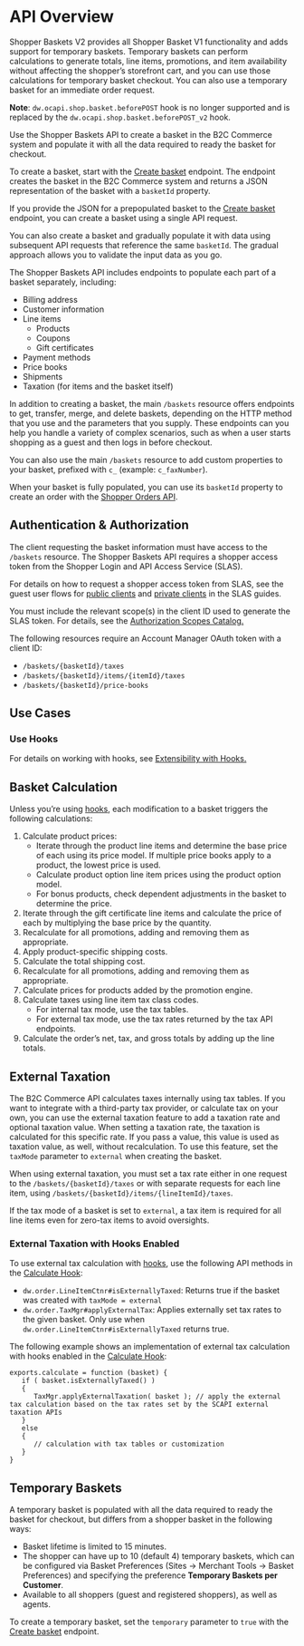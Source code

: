 # API Overview

Shopper Baskets V2 provides all Shopper Basket V1 functionality and adds support for temporary baskets. 
Temporary baskets can perform calculations to generate totals, line items, promotions, and item availability without affecting the shopper’s storefront cart, and you can use those calculations for temporary basket checkout. You can also use a temporary basket for an immediate order request.

**Note**: `dw.ocapi.shop.basket.beforePOST` hook is no longer supported and is replaced by the `dw.ocapi.shop.basket.beforePOST_v2` hook.

Use the Shopper Baskets API to create a basket in the B2C Commerce system and populate it with all the data required to ready the basket for checkout.

To create a basket, start with the [Create basket](https://developer.salesforce.com/docs/commerce/commerce-api/references/shopper-baskets-v2?meta=createBasket) endpoint. The endpoint creates the basket in the B2C Commerce system and returns a JSON representation of the basket with a `basketId` property.

If you provide the JSON for a prepopulated basket to the [Create basket](https://developer.salesforce.com/docs/commerce/commerce-api/references/shopper-baskets-v2?meta=createBasket) endpoint, you can create a basket using a single API request.

You can also create a basket and gradually populate it with data using subsequent API requests that reference the same `basketId`. The gradual approach allows you to validate the input data as you go.

The Shopper Baskets API includes endpoints to populate each part of a basket separately, including:

-   Billing address
-   Customer information
-   Line items
    -   Products
    -   Coupons
    -   Gift certificates
-   Payment methods
-   Price books
-   Shipments
-   Taxation (for items and the basket itself)

In addition to creating a basket, the main `/baskets` resource offers endpoints to get, transfer, merge, and delete baskets, depending on the HTTP method that you use and the parameters that you supply. These endpoints can you help you handle a variety of complex scenarios, such as when a user starts shopping as a guest and then logs in before checkout.

You can also use the main `/baskets` resource to add custom properties to your basket, prefixed with `c_` (example: `c_faxNumber`).

When your basket is fully populated, you can use its `basketId` property to create an order with the [Shopper Orders API](https://developer.salesforce.com/docs/commerce/commerce-api/references/shopper-orders?meta=Summary).

## Authentication & Authorization

The client requesting the basket information must have access to the `/baskets` resource. The Shopper Baskets API requires a shopper access token from the Shopper Login and API Access Service (SLAS).

For details on how to request a shopper access token from SLAS, see the guest user flows for [public clients](https://developer.salesforce.com/docs/commerce/commerce-api/guide/slas-public-client.html#guest-user) and [private clients](https://developer.salesforce.com/docs/commerce/commerce-api/guide/slas-private-client.html#guest-user) in the SLAS guides.

You must include the relevant scope(s) in the client ID used to generate the SLAS token. For details, see the  [Authorization Scopes Catalog.](https://developer.salesforce.com/docs/commerce/commerce-api/guide/auth-z-scope-catalog.html)

The following resources require an Account Manager OAuth token with a client ID:

-   `/baskets/{basketId}/taxes`
-   `/baskets/{basketId}/items/{itemId}/taxes`
-   `/baskets/{basketId}/price-books`

## Use Cases

### Use Hooks

For details on working with hooks, see [Extensibility with Hooks.](https://developer.salesforce.com/docs/commerce/commerce-api/guide/extensibility_via_hooks.html)

## Basket Calculation

Unless you’re using [hooks](https://developer.salesforce.com/docs/commerce/commerce-api/guide/extensibility_via_hooks.html), each modification to a basket triggers the following calculations:

1.  Calculate product prices:
    -   Iterate through the product line items and determine the base price of each using its price model. If multiple price books apply to a product, the lowest price is used.
    -   Calculate product option line item prices using the product option model.
    -   For bonus products, check dependent adjustments in the basket to determine the price.
2.  Iterate through the gift certificate line items and calculate the price of each by multiplying the base price by the quantity.
3.  Recalculate for all promotions, adding and removing them as appropriate.
4.  Apply product-specific shipping costs.
5.  Calculate the total shipping cost.
6.  Recalculate for all promotions, adding and removing them as appropriate.
7.  Calculate prices for products added by the promotion engine.
8.  Calculate taxes using line item tax class codes.
    -   For internal tax mode, use the tax tables.
    -   For external tax mode, use the tax rates returned by the tax API endpoints.
9.  Calculate the order’s net, tax, and gross totals by adding up the line totals.

## External Taxation

The B2C Commerce API calculates taxes internally using tax tables. If you want to integrate with a third-party tax provider, or calculate tax on your own, you can use the external taxation feature to add a taxation rate and optional taxation value. When setting a taxation rate, the taxation is calculated for this specific rate. If you pass a value, this value is used as taxation value, as well, without recalculation. To use this feature, set the `taxMode` parameter to `external` when creating the basket.

When using external taxation, you must set a tax rate either in one request to the `/baskets/{basketId}/taxes` or with separate requests for each line item, using `/baskets/{basketId}/items/{lineItemId}/taxes`.

If the tax mode of a basket is set to `external`,  a tax item is required for all line items even for zero-tax items to avoid oversights.

### External Taxation with Hooks Enabled

To use external tax calculation with [hooks](https://developer.salesforce.com/docs/commerce/commerce-api/guide/extensibility_via_hooks.html), use the following API methods in the [Calculate Hook](https://developer.salesforce.com/docs/commerce/commerce-api/guide/extensibility_via_hooks.html#calculate-hook): 
- `dw.order.LineItemCtnr#isExternallyTaxed`: Returns true if the basket was created with `taxMode = external`
- `dw.order.TaxMgr#applyExternalTax`: Applies externally set tax rates to the given basket. Only use when `dw.order.LineItemCtnr#isExternallyTaxed` returns true.

The following example shows an implementation of external tax calculation with hooks enabled in the [Calculate Hook](https://developer.salesforce.com/docs/commerce/commerce-api/guide/extensibility_via_hooks.html#calculate-hook):

    exports.calculate = function (basket) {
       if ( basket.isExternallyTaxed() )
       {
          TaxMgr.applyExternalTaxation( basket ); // apply the external tax calculation based on the tax rates set by the SCAPI external taxation APIs
       }
       else
       {
          // calculation with tax tables or customization
       }
    }

## Temporary Baskets

A temporary basket is populated with all the data required to ready the basket for checkout, but differs from a shopper basket in the following ways:
- Basket lifetime is limited to 15 minutes.
- The shopper can have up to 10 (default 4) temporary baskets, which can be configured via Basket Preferences (Sites -> Merchant Tools -> Basket Preferences) and specifying the preference **Temporary Baskets per Customer**.
- Available to all shoppers (guest and registered shoppers), as well as agents.

To create a temporary basket, set the `temporary` parameter to `true` with the [Create basket](https://developer.salesforce.com/docs/commerce/commerce-api/references/shopper-baskets-v2?meta=createBasket) endpoint.
